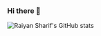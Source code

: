 ### Hi there 👋
![Raiyan Sharif's GitHub stats](https://github-readme-stats.vercel.app/api?username=Raiyan-sharif&show_icons=true)
<!--
**Raiyan-sharif/Raiyan-sharif** is a ✨ _special_ ✨ repository because its `README.md` (this file) appears on your GitHub profile.


Here are some ideas to get you started:

- 🔭 I’m currently working on ...
- 🌱 I’m currently learning ...
- 👯 I’m looking to collaborate on ...
- 🤔 I’m looking for help with ...
- 💬 Ask me about ...
- 📫 How to reach me: ...
- 😄 Pronouns: ...
- ⚡ Fun fact: ...
-->
